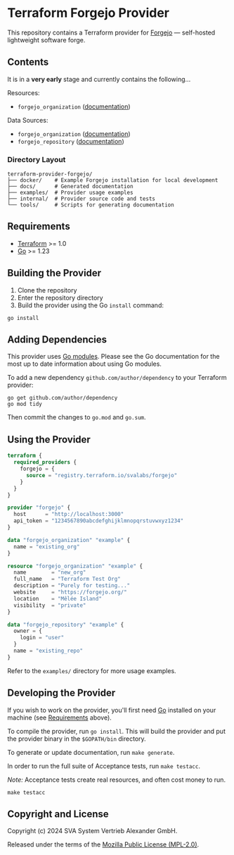 # Terraform Forgejo Provider

This repository contains a Terraform provider for [Forgejo](https://forgejo.org/) — self-hosted lightweight software forge.

## Contents

It is in a **very early** stage and currently contains the following...

Resources:

- `forgejo_organization` ([documentation](docs/resources/organization.md))

Data Sources:

- `forgejo_organization` ([documentation](docs/data-sources/organization.md))
- `forgejo_repository` ([documentation](docs/data-sources/repository.md))

### Directory Layout

```shell
terraform-provider-forgejo/
├── docker/    # Example Forgejo installation for local development
├── docs/      # Generated documentation
├── examples/  # Provider usage examples
├── internal/  # Provider source code and tests
└── tools/     # Scripts for generating documentation
```

## Requirements

- [Terraform](https://developer.hashicorp.com/terraform/downloads) >= 1.0
- [Go](https://golang.org/doc/install) >= 1.23

## Building the Provider

1. Clone the repository
2. Enter the repository directory
3. Build the provider using the Go `install` command:

```shell
go install
```

## Adding Dependencies

This provider uses [Go modules](https://github.com/golang/go/wiki/Modules).
Please see the Go documentation for the most up to date information about using Go modules.

To add a new dependency `github.com/author/dependency` to your Terraform provider:

```shell
go get github.com/author/dependency
go mod tidy
```

Then commit the changes to `go.mod` and `go.sum`.

## Using the Provider

```terraform
terraform {
  required_providers {
    forgejo = {
      source = "registry.terraform.io/svalabs/forgejo"
    }
  }
}

provider "forgejo" {
  host      = "http://localhost:3000"
  api_token = "1234567890abcdefghijklmnopqrstuvwxyz1234"
}

data "forgejo_organization" "example" {
  name = "existing_org"
}

resource "forgejo_organization" "example" {
  name        = "new_org"
  full_name   = "Terraform Test Org"
  description = "Purely for testing..."
  website     = "https://forgejo.org/"
  location    = "Mêlée Island"
  visibility  = "private"
}

data "forgejo_repository" "example" {
  owner = {
    login = "user"
  }
  name = "existing_repo"
}
```

Refer to the `examples/` directory for more usage examples.

## Developing the Provider

If you wish to work on the provider, you'll first need [Go](http://www.golang.org) installed on your machine (see [Requirements](#requirements) above).

To compile the provider, run `go install`. This will build the provider and put the provider binary in the `$GOPATH/bin` directory.

To generate or update documentation, run `make generate`.

In order to run the full suite of Acceptance tests, run `make testacc`.

_Note:_ Acceptance tests create real resources, and often cost money to run.

```shell
make testacc
```

## Copyright and License

Copyright (c) 2024 SVA System Vertrieb Alexander GmbH.

Released under the terms of the [Mozilla Public License (MPL-2.0)](LICENSE).
